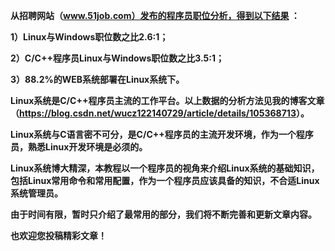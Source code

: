 **从招聘网站（www.51job.com）发布的程序员职位分析，得到以下结果 ：**

**1）Linux与Windows职位数之比2.6:1；**

**2）C/C++程序员Linux与Windows职位数之比3.5:1；**

**3）88.2%的WEB系统部署在Linux系统下。**

**Linux系统是C/C++程序员主流的工作平台。以上数据的分析方法见我的博客文章（<https://blog.csdn.net/wucz122140729/article/details/105368713>）。**

**Linux系统与C语言密不可分，是C/C++程序员的主流开发环境，作为一个程序员，熟悉Linux开发环境是必须的。**

**Linux系统博大精深，本教程以一个程序员的视角来介绍Linux系统的基础知识，包括Linux常用命令和常用配置，作为一个程序员应该具备的知识，不合适Linux系统管理员。**

**由于时间有限，暂时只介绍了最常用的部分，我们将不断完善和更新文章内容。**

**也欢迎您投稿精彩文章！**
